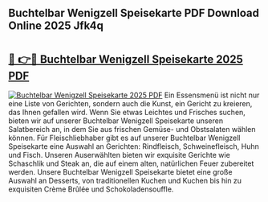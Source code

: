 ## Buchtelbar Wenigzell Speisekarte PDF Download Online 2025 Jfk4q

# <h2><a href="http://gc5ken.nevu.top/?p=Buchtelbar+Wenigzell+Speisekarte">🔗 👉🔴 Buchtelbar Wenigzell Speisekarte 2025 PDF</a></h2>

[![Buchtelbar Wenigzell Speisekarte 2025 PDF](https://i.imgur.com/dBaPXMq.png)](http://gc5ken.nevu.top/?p=Buchtelbar+Wenigzell+Speisekarte)
Ein Essensmenü ist nicht nur eine Liste von Gerichten, sondern auch die Kunst, ein Gericht zu kreieren, das Ihnen gefallen wird. Wenn Sie etwas Leichtes und Frisches suchen, bieten wir auf unserer Buchtelbar Wenigzell Speisekarte unseren Salatbereich an, in dem Sie aus frischen Gemüse- und Obstsalaten wählen können. Für Fleischliebhaber gibt es auf unserer Buchtelbar Wenigzell Speisekarte eine Auswahl an Gerichten: Rindfleisch, Schweinefleisch, Huhn und Fisch. Unseren Auserwählten bieten wir exquisite Gerichte wie Schaschlik und Steak an, die auf einem alten, natürlichen Feuer zubereitet werden. Unsere Buchtelbar Wenigzell Speisekarte bietet eine große Auswahl an Desserts, von traditionellen Kuchen und Kuchen bis hin zu exquisiten Crème Brûlée und Schokoladensouffle.
